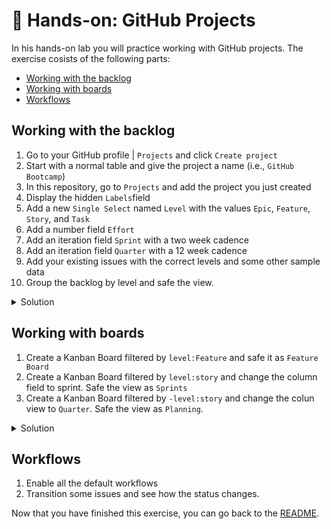 # 🔨 Hands-on: GitHub Projects

In his hands-on lab you will practice working with GitHub projects. The exercise cosists of the following parts:
- [Working with the backlog](#working-with-the-backlog)
- [Working with boards](#working-with-boards)
- [Workflows](#workflows)

## Working with the backlog

1. Go to your GitHub profile | `Projects` and click `Create project`
2. Start with a normal table and give the project a name (i.e., `GitHub Bootcamp`)
3. In this repository, go to `Projects` and add the project you just created
4. Display the hidden `Labels`field
5. Add a new `Single Select` named `Level` with the values `Epic`, `Feature`, `Story`, and `Task`
6. Add a number field `Effort`
7. Add an iteration field `Sprint` with a two week cadence
8. Add an iteration field `Quarter` with a 12 week cadence
9. Add your existing issues with the correct levels and some other sample data
10. Group the backlog by level and safe the view.

<details><summary>Solution</summary>

  See [this example](https://github.com/users/wulfland/projects/9)
  
</details>

## Working with boards

1. Create a Kanban Board filtered by `level:Feature` and safe it as `Feature Board`
2. Create a Kanban Board filtered by `level:story` and change the column field to sprint. Safe the view as `Sprints`
3. Create a Kanban Board filtered by `-level:story` and change the colun view to `Quarter`. Safe the view as `Planning`.

<details><summary>Solution</summary>

  - [Feature Board](https://github.com/users/wulfland/projects/9/views/2)  
  - [Sprints](https://github.com/users/wulfland/projects/9/views/2)  
  - [Planning](https://github.com/users/wulfland/projects/9/views/5)  
  
</details>

## Workflows

1. Enable all the default workflows
2. Transition some issues and see how the status changes.

Now that you have finished this exercise, you can go back to the [README](../README.md#part-3--collaborate-on-code).
